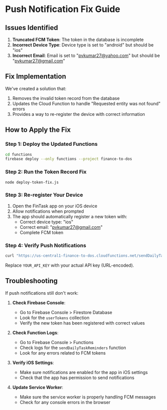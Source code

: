 # Push Notification Fix Guide

## Issues Identified
1. **Truncated FCM Token**: The token in the database is incomplete
2. **Incorrect Device Type**: Device type is set to "android" but should be "ios"
3. **Incorrect Email**: Email is set to "pvkumar27@yahoo.com" but should be "pvkumar27@gmail.com"

## Fix Implementation
We've created a solution that:
1. Removes the invalid token record from the database
2. Updates the Cloud Function to handle "Requested entity was not found" errors
3. Provides a way to re-register the device with correct information

## How to Apply the Fix

### Step 1: Deploy the Updated Functions
```bash
cd functions
firebase deploy --only functions --project finance-to-dos
```

### Step 2: Run the Token Record Fix
```bash
node deploy-token-fix.js
```

### Step 3: Re-register Your Device
1. Open the FinTask app on your iOS device
2. Allow notifications when prompted
3. The app should automatically register a new token with:
   - Correct device type: "ios"
   - Correct email: "pvkumar27@gmail.com"
   - Complete FCM token

### Step 4: Verify Push Notifications
```bash
curl "https://us-central1-finance-to-dos.cloudfunctions.net/sendDailyTaskReminders?key=YOUR_API_KEY"
```
Replace `YOUR_API_KEY` with your actual API key (URL-encoded).

## Troubleshooting
If push notifications still don't work:

1. **Check Firebase Console**:
   - Go to Firebase Console > Firestore Database
   - Look for the `userTokens` collection
   - Verify the new token has been registered with correct values

2. **Check Function Logs**:
   - Go to Firebase Console > Functions
   - Check logs for the `sendDailyTaskReminders` function
   - Look for any errors related to FCM tokens

3. **Verify iOS Settings**:
   - Make sure notifications are enabled for the app in iOS settings
   - Check that the app has permission to send notifications

4. **Update Service Worker**:
   - Make sure the service worker is properly handling FCM messages
   - Check for any console errors in the browser